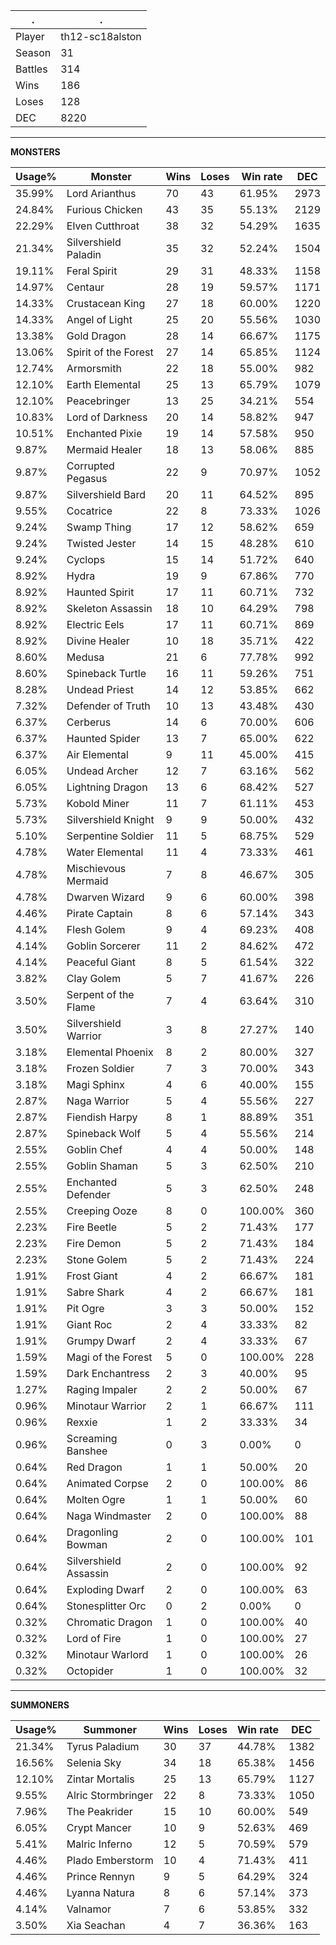 .|.
|-|-
Player|th12-sc18alston
Season|31
Battles|314
Wins|186
Loses|128
DEC|8220

---
**MONSTERS**

Usage%|Monster|Wins|Loses|Win rate|DEC|
-|-|-|-|-|-|
35.99%|Lord Arianthus|70|43|61.95%|2973|
24.84%|Furious Chicken|43|35|55.13%|2129|
22.29%|Elven Cutthroat|38|32|54.29%|1635|
21.34%|Silvershield Paladin|35|32|52.24%|1504|
19.11%|Feral Spirit|29|31|48.33%|1158|
14.97%|Centaur|28|19|59.57%|1171|
14.33%|Crustacean King|27|18|60.00%|1220|
14.33%|Angel of Light|25|20|55.56%|1030|
13.38%|Gold Dragon|28|14|66.67%|1175|
13.06%|Spirit of the Forest|27|14|65.85%|1124|
12.74%|Armorsmith|22|18|55.00%|982|
12.10%|Earth Elemental|25|13|65.79%|1079|
12.10%|Peacebringer|13|25|34.21%|554|
10.83%|Lord of Darkness|20|14|58.82%|947|
10.51%|Enchanted Pixie|19|14|57.58%|950|
9.87%|Mermaid Healer|18|13|58.06%|885|
9.87%|Corrupted Pegasus|22|9|70.97%|1052|
9.87%|Silvershield Bard|20|11|64.52%|895|
9.55%|Cocatrice|22|8|73.33%|1026|
9.24%|Swamp Thing|17|12|58.62%|659|
9.24%|Twisted Jester|14|15|48.28%|610|
9.24%|Cyclops|15|14|51.72%|640|
8.92%|Hydra|19|9|67.86%|770|
8.92%|Haunted Spirit|17|11|60.71%|732|
8.92%|Skeleton Assassin|18|10|64.29%|798|
8.92%|Electric Eels|17|11|60.71%|869|
8.92%|Divine Healer|10|18|35.71%|422|
8.60%|Medusa|21|6|77.78%|992|
8.60%|Spineback Turtle|16|11|59.26%|751|
8.28%|Undead Priest|14|12|53.85%|662|
7.32%|Defender of Truth|10|13|43.48%|430|
6.37%|Cerberus|14|6|70.00%|606|
6.37%|Haunted Spider|13|7|65.00%|622|
6.37%|Air Elemental|9|11|45.00%|415|
6.05%|Undead Archer|12|7|63.16%|562|
6.05%|Lightning Dragon|13|6|68.42%|527|
5.73%|Kobold Miner|11|7|61.11%|453|
5.73%|Silvershield Knight|9|9|50.00%|432|
5.10%|Serpentine Soldier|11|5|68.75%|529|
4.78%|Water Elemental|11|4|73.33%|461|
4.78%|Mischievous Mermaid|7|8|46.67%|305|
4.78%|Dwarven Wizard|9|6|60.00%|398|
4.46%|Pirate Captain|8|6|57.14%|343|
4.14%|Flesh Golem|9|4|69.23%|408|
4.14%|Goblin Sorcerer|11|2|84.62%|472|
4.14%|Peaceful Giant|8|5|61.54%|322|
3.82%|Clay Golem|5|7|41.67%|226|
3.50%|Serpent of the Flame|7|4|63.64%|310|
3.50%|Silvershield Warrior|3|8|27.27%|140|
3.18%|Elemental Phoenix|8|2|80.00%|327|
3.18%|Frozen Soldier|7|3|70.00%|343|
3.18%|Magi Sphinx|4|6|40.00%|155|
2.87%|Naga Warrior|5|4|55.56%|227|
2.87%|Fiendish Harpy|8|1|88.89%|351|
2.87%|Spineback Wolf|5|4|55.56%|214|
2.55%|Goblin Chef|4|4|50.00%|148|
2.55%|Goblin Shaman|5|3|62.50%|210|
2.55%|Enchanted Defender|5|3|62.50%|248|
2.55%|Creeping Ooze|8|0|100.00%|360|
2.23%|Fire Beetle|5|2|71.43%|177|
2.23%|Fire Demon|5|2|71.43%|184|
2.23%|Stone Golem|5|2|71.43%|224|
1.91%|Frost Giant|4|2|66.67%|181|
1.91%|Sabre Shark|4|2|66.67%|181|
1.91%|Pit Ogre|3|3|50.00%|152|
1.91%|Giant Roc|2|4|33.33%|82|
1.91%|Grumpy Dwarf|2|4|33.33%|67|
1.59%|Magi of the Forest|5|0|100.00%|228|
1.59%|Dark Enchantress|2|3|40.00%|95|
1.27%|Raging Impaler|2|2|50.00%|67|
0.96%|Minotaur Warrior|2|1|66.67%|111|
0.96%|Rexxie|1|2|33.33%|34|
0.96%|Screaming Banshee|0|3|0.00%|0|
0.64%|Red Dragon|1|1|50.00%|20|
0.64%|Animated Corpse|2|0|100.00%|86|
0.64%|Molten Ogre|1|1|50.00%|60|
0.64%|Naga Windmaster|2|0|100.00%|88|
0.64%|Dragonling Bowman|2|0|100.00%|101|
0.64%|Silvershield Assassin|2|0|100.00%|92|
0.64%|Exploding Dwarf|2|0|100.00%|63|
0.64%|Stonesplitter Orc|0|2|0.00%|0|
0.32%|Chromatic Dragon|1|0|100.00%|40|
0.32%|Lord of Fire|1|0|100.00%|27|
0.32%|Minotaur Warlord|1|0|100.00%|26|
0.32%|Octopider|1|0|100.00%|32|

---
**SUMMONERS**

Usage%|Summoner|Wins|Loses|Win rate|DEC|
-|-|-|-|-|-|
21.34%|Tyrus Paladium|30|37|44.78%|1382|
16.56%|Selenia Sky|34|18|65.38%|1456|
12.10%|Zintar Mortalis|25|13|65.79%|1127|
9.55%|Alric Stormbringer|22|8|73.33%|1050|
7.96%|The Peakrider|15|10|60.00%|549|
6.05%|Crypt Mancer|10|9|52.63%|469|
5.41%|Malric Inferno|12|5|70.59%|579|
4.46%|Plado Emberstorm|10|4|71.43%|411|
4.46%|Prince Rennyn|9|5|64.29%|324|
4.46%|Lyanna Natura|8|6|57.14%|373|
4.14%|Valnamor|7|6|53.85%|332|
3.50%|Xia Seachan|4|7|36.36%|163|
